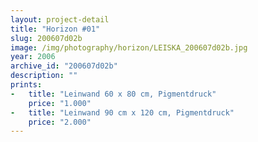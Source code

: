 ```yaml
---
layout: project-detail
title: "Horizon #01"
slug: 200607d02b
image: /img/photography/horizon/LEISKA_200607d02b.jpg
year: 2006
archive_id: "200607d02b"
description: ""
prints: 
-   title: "Leinwand 60 x 80 cm, Pigmentdruck"
    price: "1.000"
-   title: "Leinwand 90 cm x 120 cm, Pigmentdruck"
    price: "2.000"
---
```

